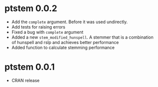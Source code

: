 # ptstem 0.0.2

* Add the `complete` argument. Before it was used undirectly.
* Add tests for raising errors
* Fixed a bug with `complete` argument
* Added a new `stem_modified_hunspell`. A stemmer that is a combination of hunspell and rslp and achieves better performance
* Added function to calculate stemming performance

# ptstem 0.0.1

* CRAN release



